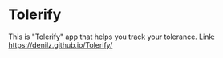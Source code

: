 # Tolerify
This is "Tolerify" app that helps you track your tolerance.
Link: https://denilz.github.io/Tolerify/
